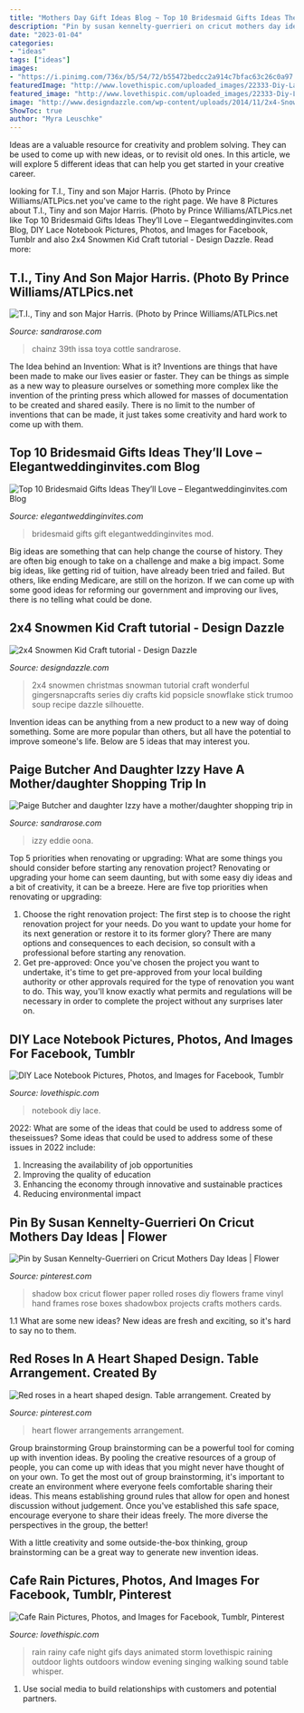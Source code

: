```yaml
---
title: "Mothers Day Gift Ideas Blog ~ Top 10 Bridesmaid Gifts Ideas They’ll Love – Elegantweddinginvites.com Blog"
description: "Pin by susan kennelty-guerrieri on cricut mothers day ideas"
date: "2023-01-04"
categories:
- "ideas"
tags: ["ideas"]
images:
- "https://i.pinimg.com/736x/b5/54/72/b55472bedcc2a914c7bfac63c26c0a97.jpg"
featuredImage: "http://www.lovethispic.com/uploaded_images/22333-Diy-Lace-Notebook.jpg?2"
featured_image: "http://www.lovethispic.com/uploaded_images/22333-Diy-Lace-Notebook.jpg?2"
image: "http://www.designdazzle.com/wp-content/uploads/2014/11/2x4-Snowmen-Tutorial-at-GingerSnapCrafts.com-gingersnapcrafts-tutorial.png"
ShowToc: true
author: "Myra Leuschke"
---
```



Ideas are a valuable resource for creativity and problem solving. They can be used to come up with new ideas, or to revisit old ones. In this article, we will explore 5 different ideas that can help you get started in your creative career.

	

		
looking for T.I., Tiny and son Major Harris. (Photo by Prince Williams/ATLPics.net you've came to the right page. We have 8 Pictures about T.I., Tiny and son Major Harris. (Photo by Prince Williams/ATLPics.net like Top 10 Bridesmaid Gifts Ideas They’ll Love – Elegantweddinginvites.com Blog, DIY Lace Notebook Pictures, Photos, and Images for Facebook, Tumblr and also 2x4 Snowmen Kid Craft tutorial - Design Dazzle. Read more:
		
    
## T.I., Tiny And Son Major Harris. (Photo By Prince Williams/ATLPics.net

<img loading=lazy src="https://sandrarose.com/wp-content/uploads/2019/09/DSC_7277.jpg" onerror="this.onerror=null;this.src='https://tse1.mm.bing.net/th?id=OIP.Op55qhoGwpuwxR_9fZu8uwHaJ_&amp;pid=15.1';" alt="T.I., Tiny and son Major Harris. (Photo by Prince Williams/ATLPics.net">

_Source: sandrarose.com_

>chainz 39th issa toya cottle sandrarose. 

	

The Idea behind an Invention: What is it?
Inventions are things that have been made to make our lives easier or faster. They can be things as simple as a new way to pleasure ourselves or something more complex like the invention of the printing press which allowed for masses of documentation to be created and shared easily. There is no limit to the number of inventions that can be made, it just takes some creativity and hard work to come up with them.

    
## Top 10 Bridesmaid Gifts Ideas They’ll Love – Elegantweddinginvites.com Blog

<img loading=lazy src="https://www.elegantweddinginvites.com/wedding-blog/wp-content/uploads/2015/07/bridesmaid-gift-ideas-with-nail-polish-and-champagne.jpg" onerror="this.onerror=null;this.src='https://tse1.mm.bing.net/th?id=OIP.tIV-q9Nf79ZgGN1MFHVyXQHaLH&amp;pid=15.1';" alt="Top 10 Bridesmaid Gifts Ideas They’ll Love – Elegantweddinginvites.com Blog">

_Source: elegantweddinginvites.com_

>bridesmaid gifts gift elegantweddinginvites mod. 

	

Big ideas are something that can help change the course of history. They are often big enough to take on a challenge and make a big impact. Some big ideas, like getting rid of tuition, have already been tried and failed. But others, like ending Medicare, are still on the horizon. If we can come up with some good ideas for reforming our government and improving our lives, there is no telling what could be done.

    
## 2x4 Snowmen Kid Craft tutorial - Design Dazzle

<img loading=lazy src="http://www.designdazzle.com/wp-content/uploads/2014/11/2x4-Snowmen-Tutorial-at-GingerSnapCrafts.com-gingersnapcrafts-tutorial.png" onerror="this.onerror=null;this.src='https://tse1.mm.bing.net/th?id=OIP.EAyG0hrBPf1g2aksMS7LrwHaKe&amp;pid=15.1';" alt="2x4 Snowmen Kid Craft tutorial - Design Dazzle">

_Source: designdazzle.com_

>2x4 snowmen christmas snowman tutorial craft wonderful gingersnapcrafts series diy crafts kid popsicle snowflake stick trumoo soup recipe dazzle silhouette. 

	

Invention ideas can be anything from a new product to a new way of doing something. Some are more popular than others, but all have the potential to improve someone's life. Below are 5 ideas that may interest you.

    
## Paige Butcher And Daughter Izzy Have A Mother/daughter Shopping Trip In

<img loading=lazy src="https://sandrarose.com/wp-content/uploads/2018/04/BGUS_1192488_027-1000x1500.jpg" onerror="this.onerror=null;this.src='https://tse4.mm.bing.net/th?id=OIP.XWOiUe7iD4lR6A8PExHnUAHaLH&amp;pid=15.1';" alt="Paige Butcher and daughter Izzy have a mother/daughter shopping trip in">

_Source: sandrarose.com_

>izzy eddie oona. 

	

Top 5 priorities when renovating or upgrading: What are some things you should consider before starting any renovation project?
Renovating or upgrading your home can seem daunting, but with some easy diy ideas and a bit of creativity, it can be a breeze. Here are five top priorities when renovating or upgrading: 
1. Choose the right renovation project: The first step is to choose the right renovation project for your needs. Do you want to update your home for its next generation or restore it to its former glory? There are many options and consequences to each decision, so consult with a professional before starting any renovation. 
2. Get pre-approved: Once you've chosen the project you want to undertake, it's time to get pre-approved from your local building authority or other approvals required for the type of renovation you want to do. This way, you'll know exactly what permits and regulations will be necessary in order to complete the project without any surprises later on.

    
## DIY Lace Notebook Pictures, Photos, And Images For Facebook, Tumblr

<img loading=lazy src="http://www.lovethispic.com/uploaded_images/22333-Diy-Lace-Notebook.jpg?2" onerror="this.onerror=null;this.src='https://tse2.mm.bing.net/th?id=OIP.1jSBxPvDxmi2bC_tp-lufgHaHY&amp;pid=15.1';" alt="DIY Lace Notebook Pictures, Photos, and Images for Facebook, Tumblr">

_Source: lovethispic.com_

>notebook diy lace. 

	

2022: What are some of the ideas that could be used to address some of theseissues?
Some ideas that could be used to address some of these issues in 2022 include: 
1. Increasing the availability of job opportunities 
2. Improving the quality of education 
3. Enhancing the economy through innovative and sustainable practices 
4. Reducing environmental impact 

    
## Pin By Susan Kennelty-Guerrieri On Cricut Mothers Day Ideas | Flower

<img loading=lazy src="https://i.pinimg.com/736x/b5/54/72/b55472bedcc2a914c7bfac63c26c0a97.jpg" onerror="this.onerror=null;this.src='https://tse4.mm.bing.net/th?id=OIP.5ZEGOvRbd42XK3XhVQpQXwHaJ4&amp;pid=15.1';" alt="Pin by Susan Kennelty-Guerrieri on Cricut Mothers Day Ideas | Flower">

_Source: pinterest.com_

>shadow box cricut flower paper rolled roses diy flowers frame vinyl hand frames rose boxes shadowbox projects crafts mothers cards. 

	

1.1 What are some new ideas?
New ideas are fresh and exciting, so it's hard to say no to them.

    
## Red Roses In A Heart Shaped Design. Table Arrangement. Created By

<img loading=lazy src="https://i.pinimg.com/736x/5d/82/19/5d82198214e1d00916f287798fa37f48--design-table-created-by.jpg" onerror="this.onerror=null;this.src='https://tse3.mm.bing.net/th?id=OIP.15CFkuRqm0tWOzBF6VnnvAHaJ3&amp;pid=15.1';" alt="Red roses in a heart shaped design. Table arrangement. Created by">

_Source: pinterest.com_

>heart flower arrangements arrangement. 

	

Group brainstorming
Group brainstorming can be a powerful tool for coming up with invention ideas. By pooling the creative resources of a group of people, you can come up with ideas that you might never have thought of on your own.
To get the most out of group brainstorming, it's important to create an environment where everyone feels comfortable sharing their ideas. This means establishing ground rules that allow for open and honest discussion without judgement. Once you've established this safe space, encourage everyone to share their ideas freely. The more diverse the perspectives in the group, the better!

With a little creativity and some outside-the-box thinking, group brainstorming can be a great way to generate new invention ideas.

    
## Cafe Rain Pictures, Photos, And Images For Facebook, Tumblr, Pinterest

<img loading=lazy src="http://www.lovethispic.com/uploaded_images/34638-Cafe-Rain.gif?1" onerror="this.onerror=null;this.src='https://tse3.mm.bing.net/th?id=OIP.BM-SSVS49kIf5T3EBELlyAHaMW&amp;pid=15.1';" alt="Cafe Rain Pictures, Photos, and Images for Facebook, Tumblr, Pinterest">

_Source: lovethispic.com_

>rain rainy cafe night gifs days animated storm lovethispic raining outdoor lights outdoors window evening singing walking sound table whisper. 

	

1. Use social media to build relationships with customers and potential partners.

